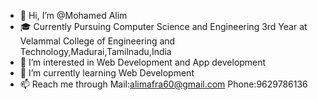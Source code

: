 - 👋 Hi, I’m @Mohamed Alim
- 🎓 Currently Pursuing Computer Science and Engineering 3rd Year at Velammal College of Engineering and Technology,Madurai,Tamilnadu,India
- 👀 I’m interested in Web Development and App development
- 🌱 I’m currently learning Web Development
- 📫 Reach me through
     Mail:alimafra60@gmail.com
     Phone:9629786136

<!---
alimafra60/alimafra60 is a ✨ special ✨ repository because its `README.md` (this file) appears on your GitHub profile.
You can click the Preview link to take a look at your changes.
--->
